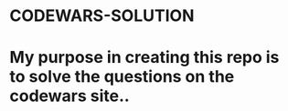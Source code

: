 # CODEWARS-SOLUTION
# My purpose in creating this repo is to solve the questions on the codewars site..

